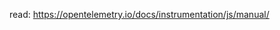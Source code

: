 <!--
 * @Date: 2023-12-13 00:13:23
 * @LastEditors: czzou
 * @LastEditTime: 2023-12-13 00:13:27
 * @FilePath: /opentelemetry/opentelemetry-js/guide/04.manual/README.md
-->
read: https://opentelemetry.io/docs/instrumentation/js/manual/